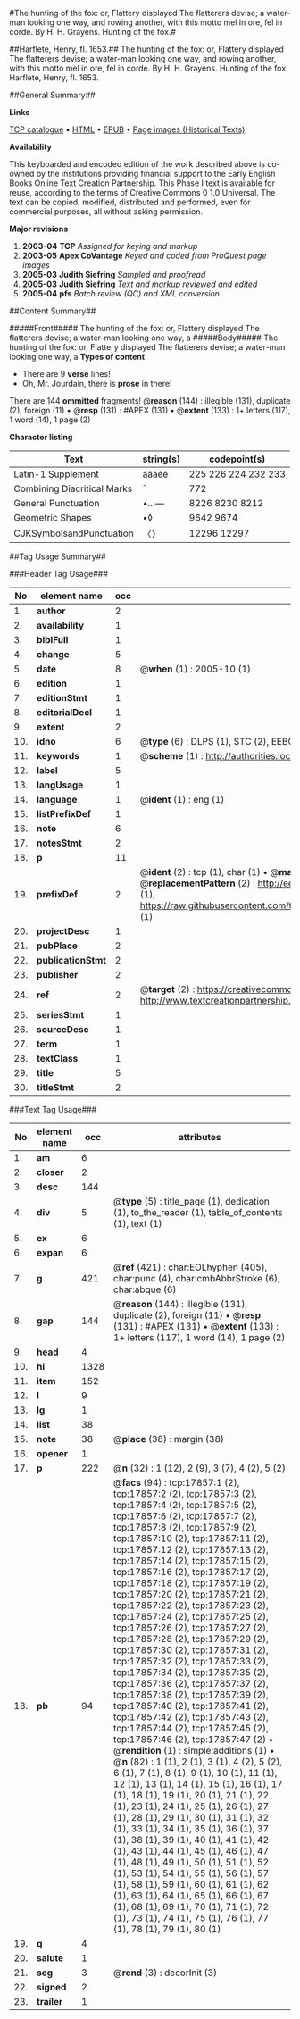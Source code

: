 #The hunting of the fox: or, Flattery displayed The flatterers devise; a water-man looking one way, and rowing another, with this motto mel in ore, fel in corde. By H. H. Grayens. Hunting of the fox.#

##Harflete, Henry, fl. 1653.##
The hunting of the fox: or, Flattery displayed The flatterers devise; a water-man looking one way, and rowing another, with this motto mel in ore, fel in corde. By H. H. Grayens.
Hunting of the fox.
Harflete, Henry, fl. 1653.

##General Summary##

**Links**

[TCP catalogue](http://www.ota.ox.ac.uk/tcp/)  • 
[HTML](http://tei.it.ox.ac.uk/tcp/Texts-HTML/free/A02/A02643.html)  • 
[EPUB](http://tei.it.ox.ac.uk/tcp/Texts-EPUB/free/A02/A02643.epub) • 
[Page images (Historical Texts)](https://data.historicaltexts.jisc.ac.uk/view?pubId=eebo-99852532e&pageId=eebo-99852532e-17857-1)

**Availability**

This keyboarded and encoded edition of the
	       work described above is co-owned by the institutions
	       providing financial support to the Early English Books
	       Online Text Creation Partnership. This Phase I text is
	       available for reuse, according to the terms of Creative
	       Commons 0 1.0 Universal. The text can be copied,
	       modified, distributed and performed, even for
	       commercial purposes, all without asking permission.

**Major revisions**

1. __2003-04__ __TCP__ *Assigned for keying and markup*
1. __2003-05__ __Apex CoVantage__ *Keyed and coded from ProQuest page images*
1. __2005-03__ __Judith Siefring__ *Sampled and proofread*
1. __2005-03__ __Judith Siefring__ *Text and markup reviewed and edited*
1. __2005-04__ __pfs__ *Batch review (QC) and XML conversion*

##Content Summary##

#####Front#####
The hunting of the fox: or, Flattery displayed The flatterers devise; a water-man looking one way, a
#####Body#####
The hunting of the fox: or, Flattery displayed The flatterers devise; a water-man looking one way, a
**Types of content**

  * There are 9 **verse** lines!
  * Oh, Mr. Jourdain, there is **prose** in there!

There are 144 **ommitted** fragments! 
 @__reason__ (144) : illegible (131), duplicate (2), foreign (11)  •  @__resp__ (131) : #APEX (131)  •  @__extent__ (133) : 1+ letters (117), 1 word (14), 1 page (2)

**Character listing**


|Text|string(s)|codepoint(s)|
|---|---|---|
|Latin-1 Supplement|áâàèé|225 226 224 232 233|
|Combining             Diacritical Marks|̄|772|
|General Punctuation|•…—|8226 8230 8212|
|Geometric Shapes|▪◊|9642 9674|
|CJKSymbolsandPunctuation|〈〉|12296 12297|

##Tag Usage Summary##

###Header Tag Usage###

|No|element name|occ|attributes|
|---|---|---|---|
|1.|__author__|2||
|2.|__availability__|1||
|3.|__biblFull__|1||
|4.|__change__|5||
|5.|__date__|8| @__when__ (1) : 2005-10 (1)|
|6.|__edition__|1||
|7.|__editionStmt__|1||
|8.|__editorialDecl__|1||
|9.|__extent__|2||
|10.|__idno__|6| @__type__ (6) : DLPS (1), STC (2), EEBO-CITATION (1), PROQUEST (1), VID (1)|
|11.|__keywords__|1| @__scheme__ (1) : http://authorities.loc.gov/ (1)|
|12.|__label__|5||
|13.|__langUsage__|1||
|14.|__language__|1| @__ident__ (1) : eng (1)|
|15.|__listPrefixDef__|1||
|16.|__note__|6||
|17.|__notesStmt__|2||
|18.|__p__|11||
|19.|__prefixDef__|2| @__ident__ (2) : tcp (1), char (1)  •  @__matchPattern__ (2) : ([0-9\-]+):([0-9IVX]+) (1), (.+) (1)  •  @__replacementPattern__ (2) : http://eebo.chadwyck.com/downloadtiff?vid=$1&page=$2 (1), https://raw.githubusercontent.com/textcreationpartnership/Texts/master/tcpchars.xml#$1 (1)|
|20.|__projectDesc__|1||
|21.|__pubPlace__|2||
|22.|__publicationStmt__|2||
|23.|__publisher__|2||
|24.|__ref__|2| @__target__ (2) : https://creativecommons.org/publicdomain/zero/1.0/ (1), http://www.textcreationpartnership.org/docs/. (1)|
|25.|__seriesStmt__|1||
|26.|__sourceDesc__|1||
|27.|__term__|1||
|28.|__textClass__|1||
|29.|__title__|5||
|30.|__titleStmt__|2||


###Text Tag Usage###

|No|element name|occ|attributes|
|---|---|---|---|
|1.|__am__|6||
|2.|__closer__|2||
|3.|__desc__|144||
|4.|__div__|5| @__type__ (5) : title_page (1), dedication (1), to_the_reader (1), table_of_contents (1), text (1)|
|5.|__ex__|6||
|6.|__expan__|6||
|7.|__g__|421| @__ref__ (421) : char:EOLhyphen (405), char:punc (4), char:cmbAbbrStroke (6), char:abque (6)|
|8.|__gap__|144| @__reason__ (144) : illegible (131), duplicate (2), foreign (11)  •  @__resp__ (131) : #APEX (131)  •  @__extent__ (133) : 1+ letters (117), 1 word (14), 1 page (2)|
|9.|__head__|4||
|10.|__hi__|1328||
|11.|__item__|152||
|12.|__l__|9||
|13.|__lg__|1||
|14.|__list__|38||
|15.|__note__|38| @__place__ (38) : margin (38)|
|16.|__opener__|1||
|17.|__p__|222| @__n__ (32) : 1 (12), 2 (9), 3 (7), 4 (2), 5 (2)|
|18.|__pb__|94| @__facs__ (94) : tcp:17857:1 (2), tcp:17857:2 (2), tcp:17857:3 (2), tcp:17857:4 (2), tcp:17857:5 (2), tcp:17857:6 (2), tcp:17857:7 (2), tcp:17857:8 (2), tcp:17857:9 (2), tcp:17857:10 (2), tcp:17857:11 (2), tcp:17857:12 (2), tcp:17857:13 (2), tcp:17857:14 (2), tcp:17857:15 (2), tcp:17857:16 (2), tcp:17857:17 (2), tcp:17857:18 (2), tcp:17857:19 (2), tcp:17857:20 (2), tcp:17857:21 (2), tcp:17857:22 (2), tcp:17857:23 (2), tcp:17857:24 (2), tcp:17857:25 (2), tcp:17857:26 (2), tcp:17857:27 (2), tcp:17857:28 (2), tcp:17857:29 (2), tcp:17857:30 (2), tcp:17857:31 (2), tcp:17857:32 (2), tcp:17857:33 (2), tcp:17857:34 (2), tcp:17857:35 (2), tcp:17857:36 (2), tcp:17857:37 (2), tcp:17857:38 (2), tcp:17857:39 (2), tcp:17857:40 (2), tcp:17857:41 (2), tcp:17857:42 (2), tcp:17857:43 (2), tcp:17857:44 (2), tcp:17857:45 (2), tcp:17857:46 (2), tcp:17857:47 (2)  •  @__rendition__ (1) : simple:additions (1)  •  @__n__ (82) : 1 (1), 2 (1), 3 (1), 4 (2), 5 (2), 6 (1), 7 (1), 8 (1), 9 (1), 10 (1), 11 (1), 12 (1), 13 (1), 14 (1), 15 (1), 16 (1), 17 (1), 18 (1), 19 (1), 20 (1), 21 (1), 22 (1), 23 (1), 24 (1), 25 (1), 26 (1), 27 (1), 28 (1), 29 (1), 30 (1), 31 (1), 32 (1), 33 (1), 34 (1), 35 (1), 36 (1), 37 (1), 38 (1), 39 (1), 40 (1), 41 (1), 42 (1), 43 (1), 44 (1), 45 (1), 46 (1), 47 (1), 48 (1), 49 (1), 50 (1), 51 (1), 52 (1), 53 (1), 54 (1), 55 (1), 56 (1), 57 (1), 58 (1), 59 (1), 60 (1), 61 (1), 62 (1), 63 (1), 64 (1), 65 (1), 66 (1), 67 (1), 68 (1), 69 (1), 70 (1), 71 (1), 72 (1), 73 (1), 74 (1), 75 (1), 76 (1), 77 (1), 78 (1), 79 (1), 80 (1)|
|19.|__q__|4||
|20.|__salute__|1||
|21.|__seg__|3| @__rend__ (3) : decorInit (3)|
|22.|__signed__|2||
|23.|__trailer__|1||
